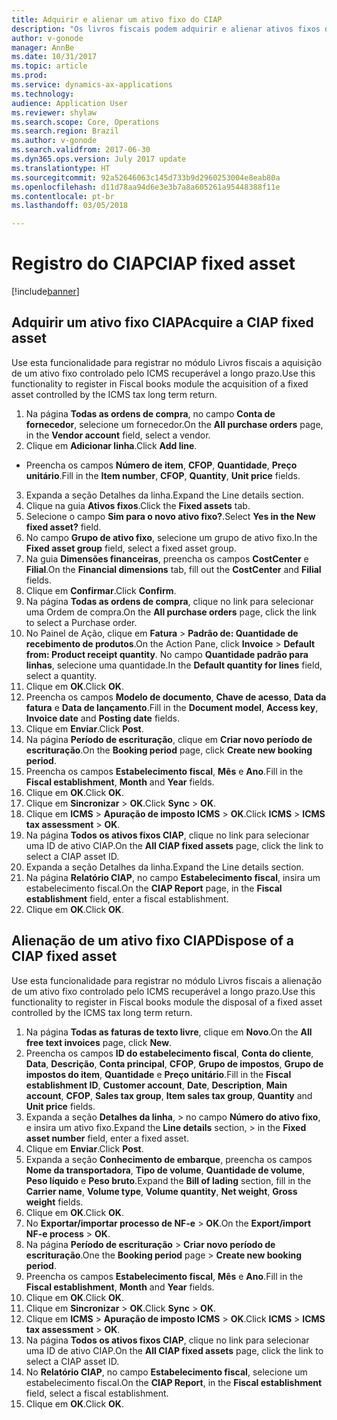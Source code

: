 ```yaml
---
title: Adquirir e alienar um ativo fixo do CIAP
description: "Os livros fiscais podem adquirir e alienar ativos fixos de ICMS recuperável a longo prazo."
author: v-gonode
manager: AnnBe
ms.date: 10/31/2017
ms.topic: article
ms.prod: 
ms.service: dynamics-ax-applications
ms.technology: 
audience: Application User
ms.reviewer: shylaw
ms.search.scope: Core, Operations
ms.search.region: Brazil
ms.author: v-gonode
ms.search.validfrom: 2017-06-30
ms.dyn365.ops.version: July 2017 update
ms.translationtype: HT
ms.sourcegitcommit: 92a52646063c145d733b9d2960253004e8eab80a
ms.openlocfilehash: d11d78aa94d6e3e3b7a8a605261a95448388f11e
ms.contentlocale: pt-br
ms.lasthandoff: 03/05/2018

---
```


# <a name="ciap-fixed-asset"></a><span data-ttu-id="a4801-103">Registro do CIAP</span><span class="sxs-lookup"><span data-stu-id="a4801-103">CIAP fixed asset</span></span>

[!include[banner](../includes/banner.md)]

## <a name="acquire-a-ciap-fixed-asset"></a><span data-ttu-id="a4801-104">Adquirir um ativo fixo CIAP</span><span class="sxs-lookup"><span data-stu-id="a4801-104">Acquire a CIAP fixed asset</span></span>
<span data-ttu-id="a4801-105">Use esta funcionalidade para registrar no módulo Livros fiscais a aquisição de um ativo fixo controlado pelo ICMS recuperável a longo prazo.</span><span class="sxs-lookup"><span data-stu-id="a4801-105">Use this functionality to register in Fiscal books module the acquisition of a fixed asset controlled by the ICMS tax long term return.</span></span>

1.  <span data-ttu-id="a4801-106">Na página **Todas as ordens de compra**, no campo **Conta de fornecedor**, selecione um fornecedor.</span><span class="sxs-lookup"><span data-stu-id="a4801-106">On the **All purchase orders** page, in the **Vendor account** field, select a vendor.</span></span>
2.  <span data-ttu-id="a4801-107">Clique em **Adicionar linha**.</span><span class="sxs-lookup"><span data-stu-id="a4801-107">Click **Add line**.</span></span>
 -  <span data-ttu-id="a4801-108">Preencha os campos **Número de item**, **CFOP**, **Quantidade**, **Preço unitário**.</span><span class="sxs-lookup"><span data-stu-id="a4801-108">Fill in the **Item number**, **CFOP**, **Quantity**, **Unit price** fields.</span></span>
3.  <span data-ttu-id="a4801-109">Expanda a seção Detalhes da linha.</span><span class="sxs-lookup"><span data-stu-id="a4801-109">Expand the Line details section.</span></span>
4.  <span data-ttu-id="a4801-110">Clique na guia **Ativos fixos**.</span><span class="sxs-lookup"><span data-stu-id="a4801-110">Click the **Fixed assets** tab.</span></span>
5.  <span data-ttu-id="a4801-111">Selecione o campo **Sim para o novo ativo fixo?**.</span><span class="sxs-lookup"><span data-stu-id="a4801-111">Select **Yes in the New fixed asset?** field.</span></span>
6.  <span data-ttu-id="a4801-112">No campo **Grupo de ativo fixo**, selecione um grupo de ativo fixo.</span><span class="sxs-lookup"><span data-stu-id="a4801-112">In the **Fixed asset group** field, select a fixed asset group.</span></span>
7.  <span data-ttu-id="a4801-113">Na guia **Dimensões financeiras**, preencha os campos **CostCenter** e **Filial**.</span><span class="sxs-lookup"><span data-stu-id="a4801-113">On the **Financial dimensions** tab, fill out the **CostCenter** and **Filial** fields.</span></span>
8.  <span data-ttu-id="a4801-114">Clique em **Confirmar**.</span><span class="sxs-lookup"><span data-stu-id="a4801-114">Click **Confirm**.</span></span>
9.  <span data-ttu-id="a4801-115">Na página **Todas as ordens de compra**, clique no link para selecionar uma Ordem de compra.</span><span class="sxs-lookup"><span data-stu-id="a4801-115">On the **All purchase orders** page, click the link to select a Purchase order.</span></span>
10. <span data-ttu-id="a4801-116">No Painel de Ação, clique em **Fatura** > **Padrão de: Quantidade de recebimento de produtos**.</span><span class="sxs-lookup"><span data-stu-id="a4801-116">On the Action Pane, click **Invoice** > **Default from: Product receipt quantity**.</span></span> <span data-ttu-id="a4801-117">No campo **Quantidade padrão para linhas**, selecione uma quantidade.</span><span class="sxs-lookup"><span data-stu-id="a4801-117">In the **Default quantity for lines** field, select a quantity.</span></span>
11. <span data-ttu-id="a4801-118">Clique em **OK**.</span><span class="sxs-lookup"><span data-stu-id="a4801-118">Click **OK**.</span></span>
12. <span data-ttu-id="a4801-119">Preencha os campos **Modelo de documento**, **Chave de acesso**, **Data da fatura** e **Data de lançamento**.</span><span class="sxs-lookup"><span data-stu-id="a4801-119">Fill in the **Document model**, **Access key**, **Invoice date** and **Posting date** fields.</span></span>
13. <span data-ttu-id="a4801-120">Clique em **Enviar**.</span><span class="sxs-lookup"><span data-stu-id="a4801-120">Click **Post**.</span></span>
14. <span data-ttu-id="a4801-121">Na página **Período de escrituração**, clique em **Criar novo período de escrituração**.</span><span class="sxs-lookup"><span data-stu-id="a4801-121">On the **Booking period** page, click **Create new booking period**.</span></span>
15. <span data-ttu-id="a4801-122">Preencha os campos **Estabelecimento fiscal**, **Mês** e **Ano**.</span><span class="sxs-lookup"><span data-stu-id="a4801-122">Fill in the **Fiscal establishment**, **Month** and **Year** fields.</span></span>
16. <span data-ttu-id="a4801-123">Clique em **OK**.</span><span class="sxs-lookup"><span data-stu-id="a4801-123">Click **OK**.</span></span>
17. <span data-ttu-id="a4801-124">Clique em **Sincronizar** > **OK**.</span><span class="sxs-lookup"><span data-stu-id="a4801-124">Click **Sync** > **OK**.</span></span>
18. <span data-ttu-id="a4801-125">Clique em **ICMS** > **Apuração de imposto ICMS** > **OK**.</span><span class="sxs-lookup"><span data-stu-id="a4801-125">Click **ICMS** > **ICMS tax assessment** > **OK**.</span></span>
19. <span data-ttu-id="a4801-126">Na página **Todos os ativos fixos CIAP**, clique no link para selecionar uma ID de ativo CIAP.</span><span class="sxs-lookup"><span data-stu-id="a4801-126">On the **All CIAP fixed assets** page, click the link to select a CIAP asset ID.</span></span>
20. <span data-ttu-id="a4801-127">Expanda a seção Detalhes da linha.</span><span class="sxs-lookup"><span data-stu-id="a4801-127">Expand the Line details section.</span></span>
21. <span data-ttu-id="a4801-128">Na página **Relatório CIAP**, no campo **Estabelecimento fiscal**, insira um estabelecimento fiscal.</span><span class="sxs-lookup"><span data-stu-id="a4801-128">On the **CIAP Report** page, in the **Fiscal establishment** field, enter a fiscal establishment.</span></span>
22. <span data-ttu-id="a4801-129">Clique em **OK**.</span><span class="sxs-lookup"><span data-stu-id="a4801-129">Click **OK**.</span></span>

## <a name="dispose-of-a-ciap-fixed-asset"></a><span data-ttu-id="a4801-130">Alienação de um ativo fixo CIAP</span><span class="sxs-lookup"><span data-stu-id="a4801-130">Dispose of a CIAP fixed asset</span></span>
<span data-ttu-id="a4801-131">Use esta funcionalidade para registrar no módulo Livros fiscais a alienação de um ativo fixo controlado pelo ICMS recuperável a longo prazo.</span><span class="sxs-lookup"><span data-stu-id="a4801-131">Use this functionality to register in Fiscal books module the disposal of a fixed asset controlled by the ICMS tax long term return.</span></span>

1.  <span data-ttu-id="a4801-132">Na página **Todas as faturas de texto livre**, clique em **Novo**.</span><span class="sxs-lookup"><span data-stu-id="a4801-132">On the **All free text invoices** page, click **New**.</span></span>
2.  <span data-ttu-id="a4801-133">Preencha os campos **ID do estabelecimento fiscal**, **Conta do cliente**, **Data**, **Descrição**, **Conta principal**, **CFOP**, **Grupo de impostos**, **Grupo de impostos do item**, **Quantidade** e **Preço unitário**.</span><span class="sxs-lookup"><span data-stu-id="a4801-133">Fill in the **Fiscal establishment ID**, **Customer account**, **Date**, **Description**, **Main account**, **CFOP**, **Sales tax group**, **Item sales tax group**, **Quantity** and **Unit price** fields.</span></span>
3.  <span data-ttu-id="a4801-134">Expanda a seção **Detalhes da linha**, > no campo **Número do ativo fixo**, e insira um ativo fixo.</span><span class="sxs-lookup"><span data-stu-id="a4801-134">Expand the **Line details** section, > in the **Fixed asset number** field, enter a fixed asset.</span></span>
4.  <span data-ttu-id="a4801-135">Clique em **Enviar**.</span><span class="sxs-lookup"><span data-stu-id="a4801-135">Click **Post**.</span></span>
5.  <span data-ttu-id="a4801-136">Expanda a seção **Conhecimento de embarque**, preencha os campos **Nome da transportadora**, **Tipo de volume**, **Quantidade de volume**, **Peso líquido** e **Peso bruto**.</span><span class="sxs-lookup"><span data-stu-id="a4801-136">Expand the **Bill of lading** section, fill in the **Carrier name**, **Volume type**, **Volume quantity**, **Net weight**, **Gross weight** fields.</span></span>
6.  <span data-ttu-id="a4801-137">Clique em **OK**.</span><span class="sxs-lookup"><span data-stu-id="a4801-137">Click **OK**.</span></span>
7.  <span data-ttu-id="a4801-138">No **Exportar/importar processo de NF-e** > **OK**.</span><span class="sxs-lookup"><span data-stu-id="a4801-138">On the **Export/import NF-e process** > **OK**.</span></span>
8.  <span data-ttu-id="a4801-139">Na página **Período de escrituração** > **Criar novo período de escrituração**.</span><span class="sxs-lookup"><span data-stu-id="a4801-139">One the **Booking period** page > **Create new booking period**.</span></span>
9.  <span data-ttu-id="a4801-140">Preencha os campos **Estabelecimento fiscal**, **Mês** e **Ano**.</span><span class="sxs-lookup"><span data-stu-id="a4801-140">Fill in the **Fiscal establishment**, **Month** and **Year** fields.</span></span>
10. <span data-ttu-id="a4801-141">Clique em **OK**.</span><span class="sxs-lookup"><span data-stu-id="a4801-141">Click **OK**.</span></span>
11. <span data-ttu-id="a4801-142">Clique em **Sincronizar** > **OK**.</span><span class="sxs-lookup"><span data-stu-id="a4801-142">Click **Sync** > **OK**.</span></span>
12. <span data-ttu-id="a4801-143">Clique em **ICMS** > **Apuração de imposto ICMS** > **OK**.</span><span class="sxs-lookup"><span data-stu-id="a4801-143">Click **ICMS** > **ICMS tax assessment** > **OK**.</span></span>
13. <span data-ttu-id="a4801-144">Na página **Todos os ativos fixos CIAP**, clique no link para selecionar uma ID de ativo CIAP.</span><span class="sxs-lookup"><span data-stu-id="a4801-144">On the **All CIAP fixed assets** page, click the link to select a CIAP asset ID.</span></span>
14. <span data-ttu-id="a4801-145">No **Relatório CIAP**, no campo **Estabelecimento fiscal**, selecione um estabelecimento fiscal.</span><span class="sxs-lookup"><span data-stu-id="a4801-145">On the **CIAP Report**, in the **Fiscal establishment** field, select a fiscal establishment.</span></span>
15. <span data-ttu-id="a4801-146">Clique em **OK**.</span><span class="sxs-lookup"><span data-stu-id="a4801-146">Click **OK**.</span></span>



